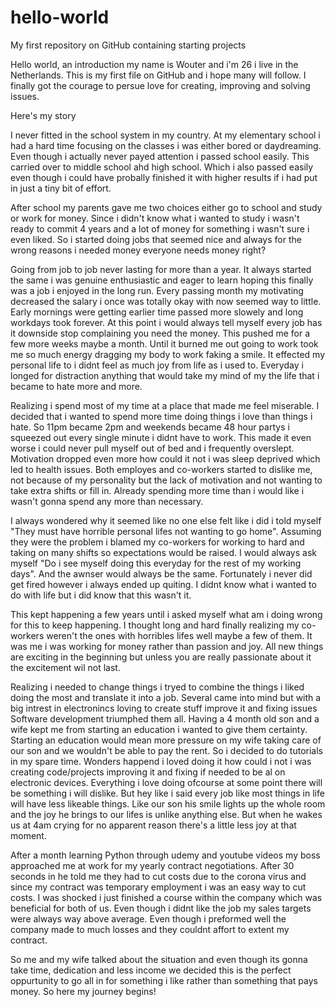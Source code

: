 # hello-world
My first repository on GitHub containing starting projects

Hello world, an introduction my name is Wouter and i'm 26 i live in the Netherlands. This is my first file on GitHub and i hope many will follow.
I finally got the courage to persue love for creating, improving and solving issues.

Here's my story

I never fitted in the school system in my country. At my elementary school i had a hard time focusing on the classes i was either bored or daydreaming. Even though i actually never payed attention i passed school easily. This carried over to middle school ahd high school. Which i also passed easily even though i could have probally finished it with higher results if i had put in just a tiny bit of effort.

After school my parents gave me two choices either go to school and study or work for money. Since i didn't know what i wanted to study i wasn't ready to commit 4 years and a lot of money for something i wasn't sure i even liked. So i started doing jobs that seemed nice and always for the wrong reasons i needed money everyone needs money right?

Going from job to job never lasting for more than a year. It always started the same i was genuine enthusiastic and eager to learn hoping this finally was a job i enjoyed in the long run. Every passing month my motivating decreased the salary i once was totally okay with now seemed way to little. Early mornings were getting earlier time passed more slowely and long workdays took forever. At this point i would always tell myself every job has it downside stop complaining you need the money. This pushed me for a few more weeks maybe a month. Until it burned me out going to work took me so much energy dragging my body to work faking a smile. It effected my personal life to i didnt feel as much joy from life as i used to. Everyday i longed for distraction anything that would take my mind of my the life that i became to hate more and more. 

Realizing i spend most of my time at a place that made me feel miserable. I decided that i wanted to spend more time doing things i love than things i hate. So 11pm became 2pm and weekends became 48 hour partys i squeezed out every single minute i didnt have to work. This made it even worse i could never pull myself out of bed and i frequently overslept. Motivation dropped even more how could it not i was sleep deprived which led to health issues. Both employes and co-workers started to dislike me, not because of my personality but the lack of motivation and not wanting to take extra shifts or fill in. Already spending more time than i would like i wasn't gonna spend any more than necessary. 

I always wondered why it seemed like no one else felt like i did i told myself "They must have horrible personal lifes not wanting to go home". 
Assuming they were the problem i blamed my co-workers for working to hard and taking on many shifts so expectations would be raised. 
I would always ask myself "Do i see myself doing this everyday for the rest of my working days". And the awnser would always be the same.
Fortunately i never did get fired however i always ended up quiting. I didnt know what i wanted to do with life but i did know that this wasn't it. 

This kept happening a few years until i asked myself what am i doing wrong for this to keep happening. I thought long and hard finally realizing my co-workers weren't the ones with horribles lifes well maybe a few of them. It was me i was working for money rather than passion and joy. All new things are exciting in the beginning but unless you are really passionate about it the excitement wil not last.

Realizing i needed to change things i tryed to combine the things i liked doing the most and translate it into a job. Several came into mind but with a big intrest in electronincs loving to create stuff improve it and fixing issues Software development triumphed them all. Having a 4 month old son and a wife kept me from starting an education i wanted to give them certainty. Starting an education would mean more pressure on my wife taking care of our son and we wouldn't be able to pay the rent. So i decided to do tutorials in my spare time. Wonders happend i loved doing it how could i not i was creating code/projects improving it and fixing if needed to be al on electronic devices. Everything i love doing ofcourse at some point there will be something i will dislike. But hey like i said every job like most things in life will have less likeable things. Like our son his smile lights up the whole room and the joy he brings to our lifes is unlike anything else. But when he wakes us at 4am crying for no apparent reason there's a little less joy at that moment.

After a month learning Python through udemy and youtube videos my boss approached me at work for my yearly contract negotiations. After 30 seconds in he told me they had to cut costs due to the corona virus and since my contract was temporary employment i was an easy way to cut costs. I was shocked i just finished a course within the company which was beneficial for both of us. Even though i didnt like the job my sales targets were always way above average. Even though i preformed well the company made to much losses and they couldnt affort to extent my contract.

So me and my wife talked about the situation and even though its gonna take time, dedication and less income we decided this is the perfect oppurtunity to go all in for something i like rather than something that pays money. So here my journey begins!
